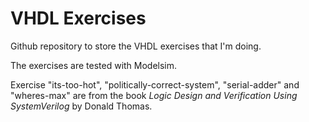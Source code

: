 # VHDL Exercises
Github repository to store the VHDL exercises that I'm doing.

The exercises are tested with Modelsim.

Exercise "its-too-hot", "politically-correct-system", "serial-adder" and "wheres-max" are from
the book *Logic Design and Verification Using SystemVerilog* by Donald Thomas.
